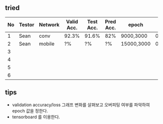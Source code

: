## tried
|  No | Testor  | Network | Valid Acc.|Test Acc.| Pred Acc.| epoch     | Learning Rate   | Batch | Optimizer  | Activation |win_stride|win_size| time_shift|sample_rate |back_vol.|back_freq.|dct_coef.|
|-----|---------|---------|----------|----------|----------|-----------|-----------------|-------|------------|---------|----------|----------|----------|-------------|--------|----------|---------|
|  1  | Sean    |  conv   |  92.3%   |   91.6%  |   82%    | 9000,3000 | 0.001,0.0001    | 100   | Momentum   | Relu    | 10       |   30     | 100      |  16000      |  0.3   |  0.8     |   40    |
|  2  | Sean    |  mobile |  ?%      |   ?%     |   ?%     | 15000,3000| 0.001,0.0001    | 100   | RMSProp    | Relu    | 10       |   30     | 100      |  16000      |  0.3   |  0.9     |   40    |
|  3  |         |         |          |          |          |           |                 |       |            |         |          |          |          |  16000      |        |          |         |
|  4  |         |         |          |          |          |           |                 |       |            |         |          |          |          |  16000      |        |          |         |
|  5  |         |         |          |          |          |           |                 |       |            |         |          |          |          |  16000      |        |          |         |
|  6  |         |         |          |          |          |           |                 |       |            |         |          |          |          |  16000      |        |          |         |


## tips
- validation accuracy/loss 그래프 변화를 살펴보고 오버피팅 여부를 파악하여 epoch 값을 정한다.
- tensorboard 를 이용한다.
